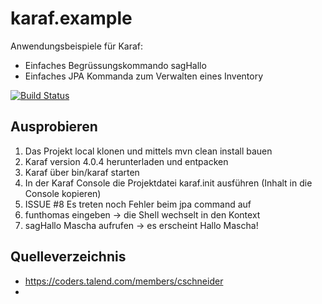 # karaf.example


Anwendungsbeispiele für Karaf:

* Einfaches Begrüssungskommando sagHallo
* Einfaches JPA Kommanda zum Verwalten eines Inventory

[![Build Status](https://travis-ci.org/FunThomas424242/karaf.example.svg?branch=master)](https://travis-ci.org/FunThomas424242/karaf.example)

## Ausprobieren

1. Das Projekt local klonen und mittels mvn clean install bauen
1. Karaf version 4.0.4 herunterladen und entpacken
1. Karaf über bin/karaf starten
1. In der Karaf Console die Projektdatei karaf.init ausführen (Inhalt in die Console kopieren)
1. ISSUE #8 Es treten noch Fehler beim jpa command auf
1. funthomas eingeben -> die Shell wechselt in den Kontext
1. sagHallo Mascha aufrufen -> es erscheint Hallo Mascha!


## Quelleverzeichnis

* https://coders.talend.com/members/cschneider
* 

